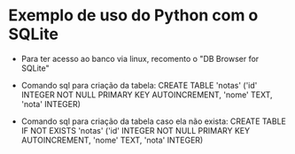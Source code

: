 # **Exemplo de uso do Python com o SQLite**

- Para ter acesso ao banco via linux, recomento o "DB Browser for SQLite"

- Comando sql para criação da tabela:
CREATE TABLE 'notas' ('id' INTEGER NOT NULL PRIMARY KEY AUTOINCREMENT, 'nome' TEXT, 'nota' INTEGER)

- Comando sql para criação da tabela caso ela não exista:
CREATE TABLE IF NOT EXISTS 'notas' ('id' INTEGER NOT NULL PRIMARY KEY AUTOINCREMENT, 'nome' TEXT, 'nota' INTEGER)
